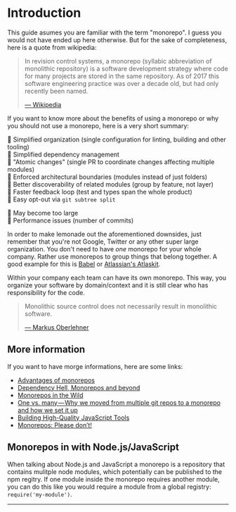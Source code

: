# Introduction

This guide asumes you are familiar with the term "monorepo". I guess you would not have ended up here otherwise. But for the sake of completeness, here is a quote from wikipedia:

> In revision control systems, a monorepo (syllabic abbreviation of monolithic repository) is a software development strategy where code for many projects are stored in the same repository. As of 2017 this software engineering practice was over a decade old, but had only recently been named.
> 
> [— Wikipedia](https://en.wikipedia.org/wiki/Monorepo)

If you want to know more about the benefits of using a monorepo or why you should not use a monorepo, here is a very short summary:

🍪 Simplified organization (single configuration for linting, building and other tooling)<br/>
🍪 Simplified dependency management<br/>
🍪 "Atomic changes" (single PR to coordinate changes affecting multiple modules)<br/>
🍪 Enforced architectural boundaries (modules instead of just folders)<br/>
🍪 Better discoverability of related modules (group by feature, not layer)<br/>
🍪 Faster feedback loop (test and types span the whole product)<br/>
🍪 Easy opt-out via `git subtree split`<br/>

🍋 May become too large<br/>
🍋 Performance issues (number of commits)<br/>

In order to make lemonade out the aforementioned downsides, just remember that you're not Google, Twitter or any other super large organization. You don't need to have *one* monorepo for your whole company. Rather use monorepos to group things that belong together. A good example for this is [Babel](https://babeljs.io/) or [Atlassian's Atlaskit](https://atlaskit.atlassian.com/). 

Within your company each team can have its own monorepo. This way, you organize your software by domain/context and it is still clear who has responsibility for the code.

> Monolithic source control does not necessarily result in monolithic software.
> 
> [— Markus Oberlehner](https://medium.com/@maoberlehner/monorepos-in-the-wild-33c6eb246cb9)

## More information 

If you want to have morge informations, here are some links:

- [Advantages of monorepos](https://danluu.com/monorepo/)
- [Dependency Hell, Monorepos and beyond](https://www.youtube.com/watch?v=VNqmHJtItCs)
- [Monorepos in the Wild](https://medium.com/@maoberlehner/monorepos-in-the-wild-33c6eb246cb9)
- [One vs. many — Why we moved from multiple git repos to a monorepo and how we set it up](https://hackernoon.com/one-vs-many-why-we-moved-from-multiple-git-repos-to-a-monorepo-and-how-we-set-it-up-f4abb0cfe469)
- [Building High-Quality JavaScript Tools](https://www.youtube.com/watch?v=PvabBs_utr8&feature=youtu.be&t=16m24s)
- [Monorepos: Please don’t!](https://medium.com/@mattklein123/monorepos-please-dont-e9a279be011b)

## Monorepos in with Node.js/JavaScript

When talking about Node.js and JavaScript a monorepo is a repository that contains mulitple node modules, which potentially can be published to the npm regitry. If one module inside the monorepo requires another module, you can do this like you would require a module from a global registry: `require('my-module')`.

---